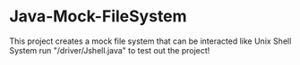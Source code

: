 # Java-Mock-FileSystem
This project creates a mock file system that can be interacted like Unix Shell System
run "/driver/Jshell.java" to test out the project!
